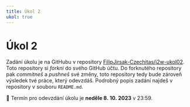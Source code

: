 ```yaml
---
title: Úkol 2
ukol: true
---
```

# Úkol 2
Zadání úkolu je na GitHubu v repository [FilipJirsak-Czechitas/j2w-ukol02](https://github.com/FilipJirsak-Czechitas/j2w-ukol02). Toto repository si _forkni_ do svého GitHub účtu. Do forknutého repository
pak _commitneš_ a _pushneš_ své změny, toto repository tedy bude zároveň výsledek tvé práce, který odevzdáš. Podrobný popis zadání najdeš v repository v souboru `README.md`.

📆 Termín pro odevzdání úkolu je **neděle 8. 10. 2023** v 23:59.
